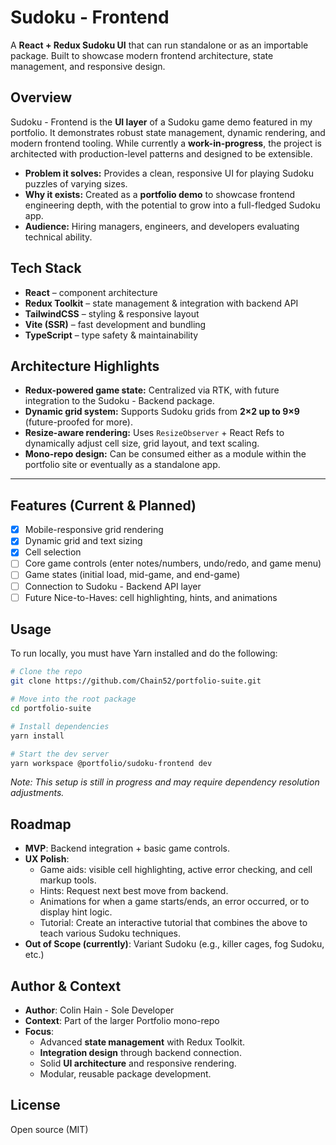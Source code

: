# Sudoku - Frontend
A **React + Redux Sudoku UI** that can run standalone or as an importable package. Built to showcase modern frontend architecture, state management, and responsive design.

## Overview
Sudoku - Frontend is the **UI layer** of a Sudoku game demo featured in my portfolio. It demonstrates robust state management, dynamic rendering, and modern frontend tooling. While currently a **work-in-progress**, the project is architected with production-level patterns and designed to be extensible.

- **Problem it solves:** Provides a clean, responsive UI for playing Sudoku puzzles of varying sizes.
- **Why it exists:** Created as a **portfolio demo** to showcase frontend engineering depth, with the potential to grow into a full-fledged Sudoku app.
- **Audience:** Hiring managers, engineers, and developers evaluating technical ability.

## Tech Stack  
- **React** – component architecture  
- **Redux Toolkit** – state management & integration with backend API
- **TailwindCSS** – styling & responsive layout
- **Vite (SSR)** – fast development and bundling
- **TypeScript** – type safety & maintainability

## Architecture Highlights  
- **Redux-powered game state:** Centralized via RTK, with future integration to the Sudoku - Backend package.  
- **Dynamic grid system:** Supports Sudoku grids from **2×2 up to 9×9** (future-proofed for more).  
- **Resize-aware rendering:** Uses `ResizeObserver` + React Refs to dynamically adjust cell size, grid layout, and text scaling.  
- **Mono-repo design:** Can be consumed either as a module within the portfolio site or eventually as a standalone app.  

---

## Features (Current & Planned)

 - [x] Mobile-responsive grid rendering
 - [x] Dynamic grid and text sizing
 - [x] Cell selection
 - [ ] Core game controls (enter notes/numbers, undo/redo, and game menu)
 - [ ] Game states (initial load, mid-game, and end-game)
 - [ ] Connection to Sudoku - Backend API layer
 - [ ] Future Nice-to-Haves: cell highlighting, hints, and animations

## Usage  
To run locally, you must have Yarn installed and do the following:
```bash
# Clone the repo
git clone https://github.com/Chain52/portfolio-suite.git

# Move into the root package
cd portfolio-suite

# Install dependencies
yarn install

# Start the dev server
yarn workspace @portfolio/sudoku-frontend dev
```
_Note: This setup is still in progress and may require dependency resolution adjustments._

## Roadmap
- **MVP**: Backend integration + basic game controls.
- **UX Polish**:
	- Game aids: visible cell highlighting, active error checking, and cell markup tools.
	- Hints: Request next best move from backend.
	- Animations for when a game starts/ends, an error occurred, or to display hint logic.
	- Tutorial: Create an interactive tutorial that combines the above to teach various Sudoku techniques.
- **Out of Scope (currently)**: Variant Sudoku (e.g., killer cages, fog Sudoku, etc.)

## Author & Context
- **Author**: Colin Hain - Sole Developer
- **Context**: Part of the larger Portfolio mono-repo
- **Focus**:
	- Advanced **state management** with Redux Toolkit.
	- **Integration design** through backend connection.
	- Solid **UI architecture** and responsive rendering.
	- Modular, reusable package development.

## License
Open source (MIT)
